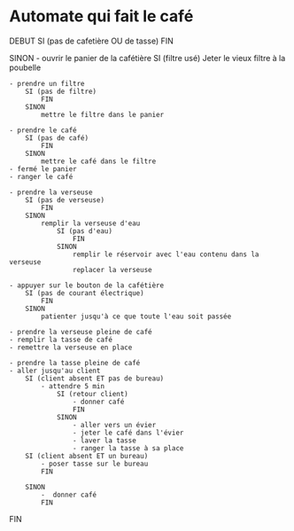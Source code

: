 # Automate qui fait le café

DEBUT
SI (pas de cafetière OU de tasse)
    FIN

SINON
    - ouvrir le panier de la cafétière
        SI (filtre usé)
            Jeter le vieux filtre à la poubelle

    - prendre un filtre
        SI (pas de filtre)
            FIN
        SINON   
            mettre le filtre dans le panier

    - prendre le café
        SI (pas de café)
            FIN
        SINON
            mettre le café dans le filtre
    - fermé le panier
    - ranger le café

    - prendre la verseuse
        SI (pas de verseuse)
            FIN
        SINON
            remplir la verseuse d'eau
                SI (pas d'eau)
                    FIN
                SINON
                    remplir le réservoir avec l'eau contenu dans la verseuse
                    replacer la verseuse

    - appuyer sur le bouton de la cafétière
        SI (pas de courant électrique)
            FIN
        SINON
            patienter jusqu'à ce que toute l'eau soit passée
    
    - prendre la verseuse pleine de café
    - remplir la tasse de café
    - remettre la verseuse en place
   
    - prendre la tasse pleine de café
    - aller jusqu'au client
        SI (client absent ET pas de bureau)
            - attendre 5 min
                SI (retour client)
                    - donner café
                    FIN
                SINON 
                    - aller vers un évier
                    - jeter le café dans l'évier
                    - laver la tasse
                    - ranger la tasse à sa place
        SI (client absent ET un bureau)
            - poser tasse sur le bureau
            FIN

        SINON 
            -  donner café
            FIN

FIN